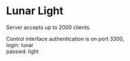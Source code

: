 # Lunar Light

Server accepts up to 2000 clients.

Control interface authentication is on port 3300,<br>
login: lunar<br>
passwd: light<br>